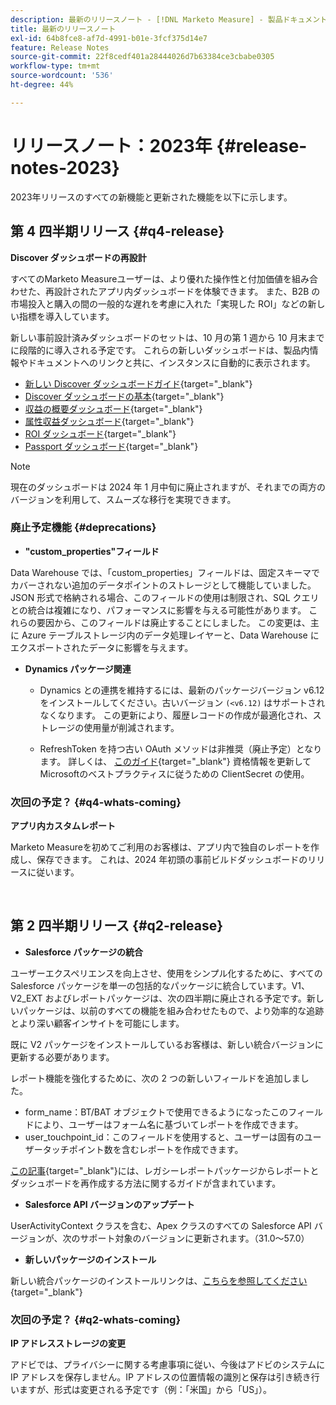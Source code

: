 ```yaml
---
description: 最新のリリースノート - [!DNL Marketo Measure] - 製品ドキュメント
title: 最新のリリースノート
exl-id: 64b8fce8-af7d-4991-b01e-3fcf375d14e7
feature: Release Notes
source-git-commit: 22f8cedf401a28444026d7b63384ce3cbabe0305
workflow-type: tm+mt
source-wordcount: '536'
ht-degree: 44%

---
```


# リリースノート：2023年 {#release-notes-2023}

2023年リリースのすべての新機能と更新された機能を以下に示します。

## 第 4 四半期リリース {#q4-release}

<p>

**Discover ダッシュボードの再設計**

すべてのMarketo Measureユーザーは、より優れた操作性と付加価値を組み合わせた、再設計されたアプリ内ダッシュボードを体験できます。 また、B2B の市場投入と購入の間の一般的な遅れを考慮に入れた「実現した ROI」などの新しい指標を導入しています。

新しい事前設計済みダッシュボードのセットは、10 月の第 1 週から 10 月末までに段階的に導入される予定です。 これらの新しいダッシュボードは、製品内情報やドキュメントへのリンクと共に、インスタンスに自動的に表示されます。

* [新しい Discover ダッシュボードガイド](/help/marketo-measure-discover-ui/dashboards/new-discover-dashboard-guide.md){target="_blank"}
* [Discover ダッシュボードの基本](/help/marketo-measure-discover-ui/dashboards/discover-dashboard-basics.md){target="_blank"}
* [収益の概要ダッシュボード](/help/marketo-measure-discover-ui/dashboards/revenue-overview-dashboard.md){target="_blank"}
* [属性収益ダッシュボード](/help/marketo-measure-discover-ui/dashboards/attributed-revenue-dashboard.md){target="_blank"}
* [ROI ダッシュボード](/help/marketo-measure-discover-ui/dashboards/roi-dashboard.md){target="_blank"}
* [Passport ダッシュボード](/help/marketo-measure-discover-ui/dashboards/passport-dashboard.md){target="_blank"}

>[!NOTE]
>
>現在のダッシュボードは 2024 年 1 月中旬に廃止されますが、それまでの両方のバージョンを利用して、スムーズな移行を実現できます。

### 廃止予定機能 {#deprecations}

<p>

* **&quot;custom_properties&quot;フィールド**

Data Warehouse では、「custom_properties」フィールドは、固定スキーマでカバーされない追加のデータポイントのストレージとして機能していました。 JSON 形式で格納される場合、このフィールドの使用は制限され、SQL クエリとの統合は複雑になり、パフォーマンスに影響を与える可能性があります。 これらの要因から、このフィールドは廃止することにしました。 この変更は、主に Azure テーブルストレージ内のデータ処理レイヤーと、Data Warehouse にエクスポートされたデータに影響を与えます。

* **Dynamics パッケージ関連**

   * Dynamics との連携を維持するには、最新のパッケージバージョン v6.12 をインストールしてください。古いバージョン `(<v6.12)` はサポートされなくなります。 この更新により、履歴レコードの作成が最適化され、ストレージの使用量が削減されます。

   * RefreshToken を持つ古い OAuth メソッドは非推奨（廃止予定）となります。 詳しくは、 [このガイド](/help/marketo-measure-and-dynamics/getting-started-with-marketo-measure-and-dynamics/oauth-with-azure-active-directory-for-dynamics-crm.md){target="_blank"} 資格情報を更新してMicrosoftのベストプラクティスに従うための ClientSecret の使用。

### 次回の予定？ {#q4-whats-coming}

<p>

**アプリ内カスタムレポート**

Marketo Measureを初めてご利用のお客様は、アプリ内で独自のレポートを作成し、保存できます。 これは、2024 年初頭の事前ビルドダッシュボードのリリースに従います。

<br>

## 第 2 四半期リリース {#q2-release}

<p>

* **Salesforce パッケージの統合**

ユーザーエクスペリエンスを向上させ、使用をシンプル化するために、すべての Salesforce パッケージを単一の包括的なパッケージに統合しています。V1、V2_EXT およびレポートパッケージは、次の四半期に廃止される予定です。新しいパッケージは、以前のすべての機能を組み合わせたもので、より効率的な追跡とより深い顧客インサイトを可能にします。

既に V2 パッケージをインストールしているお客様は、新しい統合バージョンに更新する必要があります。

レポート機能を強化するために、次の 2 つの新しいフィールドを追加しました。

* form_name：BT/BAT オブジェクトで使用できるようになったこのフィールドにより、ユーザーはフォーム名に基づいてレポートを作成できます。
* user_touchpoint_id：このフィールドを使用すると、ユーザーは固有のユーザータッチポイント数を含むレポートを作成できます。

[この記事](/help/configuration-and-setup/marketo-measure-and-salesforce/salesforce-package-consolidation.md){target="_blank"}には、レガシーレポートパッケージからレポートとダッシュボードを再作成する方法に関するガイドが含まれています。

* **Salesforce API バージョンのアップデート**

UserActivityContext クラスを含む、Apex クラスのすべての Salesforce API バージョンが、次のサポート対象のバージョンに更新されます。（31.0～57.0）

* **新しいパッケージのインストール**

新しい統合パッケージのインストールリンクは、[こちらを参照してください](https://login.salesforce.com/packaging/installPackage.apexp?p0=04t1P000000VY6Z){target="_blank"}

### 次回の予定？ {#q2-whats-coming}

<p>

**IP アドレスストレージの変更**

アドビでは、プライバシーに関する考慮事項に従い、今後はアドビのシステムに IP アドレスを保存しません。IP アドレスの位置情報の識別と保存は引き続き行いますが、形式は変更される予定です（例：「米国」から「US」）。
